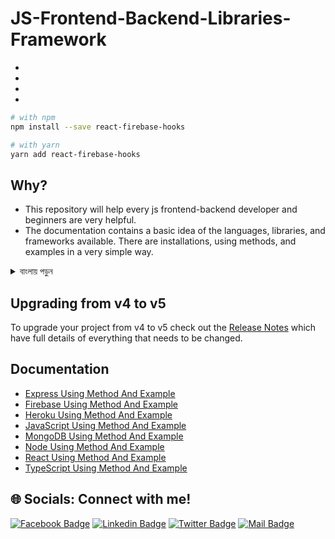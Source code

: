 # JS-Frontend-Backend-Libraries-Framework

- 
- 
-  
-

```bash
# with npm
npm install --save react-firebase-hooks

# with yarn
yarn add react-firebase-hooks
```

## Why?

- This repository will help every js frontend-backend developer and beginners are very helpful.
- The documentation contains a basic idea of ​​the languages, libraries, and frameworks available. There are installations, using methods, and examples in a very simple way.

<details>
<summary>
  বাংলায় পড়ুন
</summary>
<br >
  
- এই সংগ্রহস্থলটি প্রত্যেক js ফ্রন্টএন্ড-ব্যাকএন্ড বিকাশকারীকে সাহায্য করবে এবং নতুনরা খুবই সহায়ক।
- ডকুমেন্টেশনে উপলব্ধ ভাষা, লাইব্রেরি এবং ফ্রেমওয়ার্কগুলির একটি প্রাথমিক ধারণা রয়েছে। খুব সহজ উপায়ে ইনস্টলেশন, পদ্ধতি ব্যবহার করে এবং উদাহরণ রয়েছে।

</details>


## Upgrading from v4 to v5

To upgrade your project from v4 to v5 check out the [Release Notes](https://github.com/CSFrequency/react-firebase-hooks/releases/tag/v5.0.0) which have full details of everything that needs to be changed.

## Documentation

- [Express Using Method And Example](/Express)
- [Firebase Using Method And Example](/Firebase)
- [Heroku Using Method And Example](/Heroku)
- [JavaScript Using Method And Example](/JavaScript)
- [MongoDB Using Method And Example](/MongoDB)
- [Node Using Method And Example](/Node)
- [React Using Method And Example](/React)
- [TypeScript Using Method And Example](/TypeScript)




## 🌐 Socials: Connect with me!

[![Facebook Badge](https://img.shields.io/badge/Facebook-1877F2?style=for-the-badge&logo=facebook&logoColor=white)](https://fb.com/emonhossain6) [![Linkedin Badge](https://img.shields.io/badge/LinkedIn-0077B5?style=for-the-badge&logo=linkedin&logoColor=white)](https://www.linkedin.com/in/emon007iu/) [![Twitter Badge](https://img.shields.io/badge/Twitter-1DA1F2?style=for-the-badge&logo=twitter&logoColor=white)](https://twitter.com/@emon_hossain7) [![Mail Badge](https://img.shields.io/badge/Gmail-D14836?style=for-the-badge&logo=gmail&logoColor=white)](mailto:emon.hossain.wd@gmail.com)

